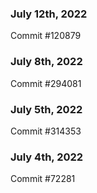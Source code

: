 ### July 12th, 2022

Commit #120879

### July 8th, 2022

Commit #294081

### July 5th, 2022

Commit #314353


### July 4th, 2022

Commit #72281
